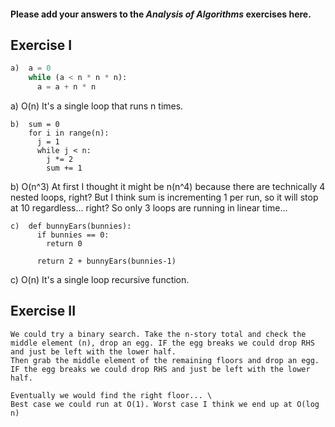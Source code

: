 #### Please add your answers to the ***Analysis of  Algorithms*** exercises here.

## Exercise I

```python
a)  a = 0
    while (a < n * n * n):
      a = a + n * n
```

a) O(n)
    It's a single loop that runs n times. 

```
b)  sum = 0
    for i in range(n):
      j = 1
      while j < n:
        j *= 2
        sum += 1
```

b) O(n^3)
    At first I thought it might be n(n^4) because there are technically 4 nested loops, right? But I think sum is incrementing 1 per run, so it will stop at 10 regardless... right?
    So only 3 loops are running in linear time...

```
c)  def bunnyEars(bunnies):
      if bunnies == 0:
        return 0

      return 2 + bunnyEars(bunnies-1)
```

c) O(n)
    It's a single loop recursive function.

## Exercise II

    We could try a binary search. Take the n-story total and check the middle element (n), drop an egg. IF the egg breaks we could drop RHS and just be left with the lower half. 
    Then grab the middle element of the remaining floors and drop an egg. IF the egg breaks we could drop RHS and just be left with the lower half. 

    Eventually we would find the right floor... \
    Best case we could run at O(1). Worst case I think we end up at O(log n)
